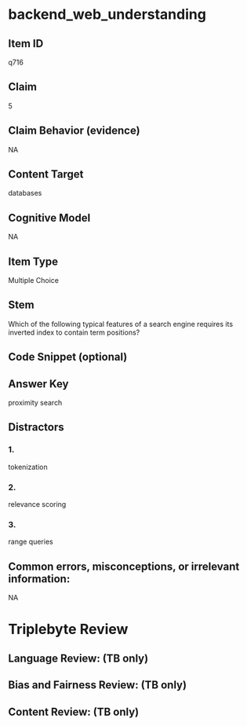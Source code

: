 # backend_web_understanding

## Item ID
q716

## Claim
5

## Claim Behavior (evidence)
NA

## Content Target
databases

## Cognitive Model
NA

## Item Type
Multiple Choice

## Stem
Which of the following typical features of a search engine requires its inverted index to contain term positions?

## Code Snippet (optional)


## Answer Key
proximity search

## Distractors

### 1.
tokenization

### 2.
relevance scoring

### 3.
range queries

## Common errors, misconceptions, or irrelevant information:
NA

# Triplebyte Review


## Language Review: (TB only)


## Bias and Fairness Review: (TB only)


## Content Review: (TB only)

